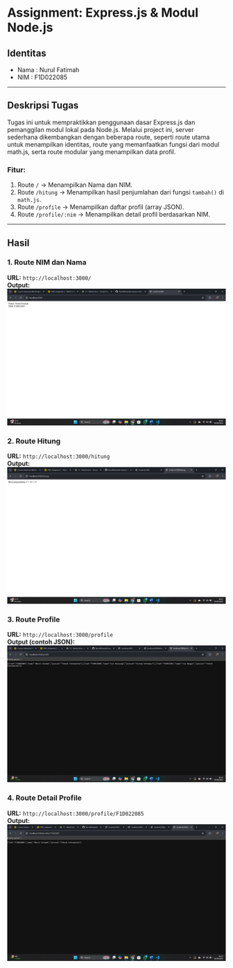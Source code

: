 # Assignment: Express.js & Modul Node.js

## Identitas
- Nama : Nurul Fatimah
- NIM  : F1D022085

---

## Deskripsi Tugas
Tugas ini untuk mempraktikkan penggunaan dasar Express.js dan pemanggilan modul lokal pada Node.js.
Melalui project ini, server sederhana dikembangkan dengan beberapa route, seperti route utama untuk menampilkan identitas, route yang memanfaatkan fungsi dari modul math.js, serta route modular yang menampilkan data profil.

### Fitur:
1. Route `/` → Menampilkan Nama dan NIM.
2. Route `/hitung` → Menampilkan hasil penjumlahan dari fungsi `tambah()` di `math.js`.
3. Route `/profile` → Menampilkan daftar profil (array JSON).
4. Route `/profile/:nim` → Menampilkan detail profil berdasarkan NIM.

---

## Hasil
### 1. Route NIM dan Nama
**URL:** `http://localhost:3000/`  
**Output:**
![Screenshot](./images/SS1.png)  


### 2. Route Hitung
**URL:** `http://localhost:3000/hitung`  
**Output:**  
![Screenshot](./images/SS2.png)  

### 3. Route Profile
**URL:** `http://localhost:3000/profile`  
**Output (contoh JSON):**
![Screenshot](./images/SS3.png)

### 4. Route Detail Profile
**URL:** `http://localhost:3000/profile/F1D022085`  
**Output:**
![Screenshot](./images/SS4.png)
